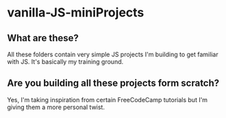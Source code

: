 # vanilla-JS-miniProjects  
## What are these?  
All these folders contain very simple JS projects I'm building to get familiar with JS. It's basically my training ground.  
## Are you building all these projects form scratch?  
Yes, I'm taking inspiration from certain FreeCodeCamp tutorials but I'm giving them a more personal twist.

